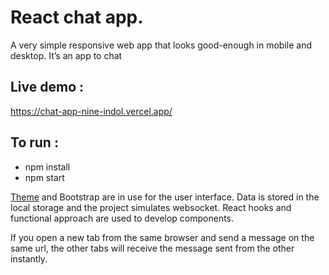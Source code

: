 # React chat app.

A very simple responsive web app that looks good-enough in mobile and desktop. It’s an app to chat  

## Live demo : 

https://chat-app-nine-indol.vercel.app/
## To run : 

 - npm install
 - npm start  

 [Theme](https://www.bootdey.com/snippets/view/chat-app) and Bootstrap are in use for the user interface.
Data is stored in the local storage and the project simulates websocket.
React hooks and functional approach are used to develop components.


If you open a new tab from the same browser and send a message on the same url, the other tabs will receive the message sent from the other instantly.
